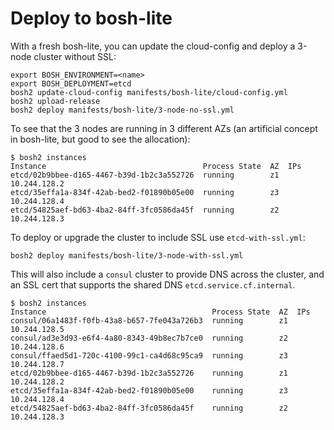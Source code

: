 # Deploy to bosh-lite

With a fresh bosh-lite, you can update the cloud-config and deploy a 3-node cluster without SSL:

```
export BOSH_ENVIRONMENT=<name>
export BOSH_DEPLOYMENT=etcd
bosh2 update-cloud-config manifests/bosh-lite/cloud-config.yml
bosh2 upload-release
bosh2 deploy manifests/bosh-lite/3-node-no-ssl.yml
```

To see that the 3 nodes are running in 3 different AZs (an artificial concept in bosh-lite, but good to see the allocation):

```
$ bosh2 instances
Instance                                   Process State  AZ  IPs
etcd/02b9bbee-d165-4467-b39d-1b2c3a552726  running        z1  10.244.128.2
etcd/35effa1a-834f-42ab-bed2-f01890b05e00  running        z3  10.244.128.4
etcd/54825aef-bd63-4ba2-84ff-3fc0586da45f  running        z2  10.244.128.3
```

To deploy or upgrade the cluster to include SSL use `etcd-with-ssl.yml`:

```
bosh2 deploy manifests/bosh-lite/3-node-with-ssl.yml
```

This will also include a `consul` cluster to provide DNS across the cluster, and an SSL cert that supports the shared DNS `etcd.service.cf.internal`.

```
$ bosh2 instances
Instance                                     Process State  AZ  IPs
consul/06a1483f-f0fb-43a8-b657-7fe043a726b3  running        z1  10.244.128.5
consul/ad3e3d93-e6f4-4a80-8343-49b8ec7b7ce0  running        z2  10.244.128.6
consul/ffaed5d1-720c-4100-99c1-ca4d68c95ca9  running        z3  10.244.128.7
etcd/02b9bbee-d165-4467-b39d-1b2c3a552726    running        z1  10.244.128.2
etcd/35effa1a-834f-42ab-bed2-f01890b05e00    running        z3  10.244.128.4
etcd/54825aef-bd63-4ba2-84ff-3fc0586da45f    running        z2  10.244.128.3
```
